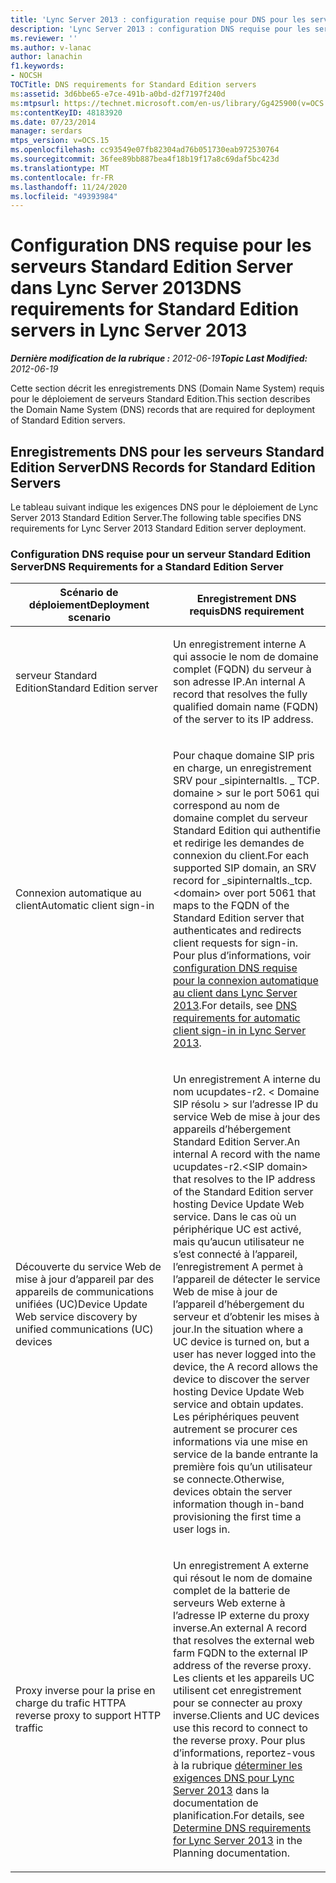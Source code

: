 ```yaml
---
title: 'Lync Server 2013 : configuration requise pour DNS pour les serveurs Standard Edition Server'
description: 'Lync Server 2013 : configuration DNS requise pour les serveurs Standard Edition Server.'
ms.reviewer: ''
ms.author: v-lanac
author: lanachin
f1.keywords:
- NOCSH
TOCTitle: DNS requirements for Standard Edition servers
ms:assetid: 3d6bbe65-e7ce-491b-a0bd-d2f7197f240d
ms:mtpsurl: https://technet.microsoft.com/en-us/library/Gg425900(v=OCS.15)
ms:contentKeyID: 48183920
ms.date: 07/23/2014
manager: serdars
mtps_version: v=OCS.15
ms.openlocfilehash: cc93549e07fb82304ad76b051730eab972530764
ms.sourcegitcommit: 36fee89bb887bea4f18b19f17a8c69daf5bc423d
ms.translationtype: MT
ms.contentlocale: fr-FR
ms.lasthandoff: 11/24/2020
ms.locfileid: "49393984"
---
```

# <a name="dns-requirements-for-standard-edition-servers-in-lync-server-2013"></a><span data-ttu-id="e3820-103">Configuration DNS requise pour les serveurs Standard Edition Server dans Lync Server 2013</span><span class="sxs-lookup"><span data-stu-id="e3820-103">DNS requirements for Standard Edition servers in Lync Server 2013</span></span>

<div data-xmlns="http://www.w3.org/1999/xhtml">

<div class="topic" data-xmlns="http://www.w3.org/1999/xhtml" data-msxsl="urn:schemas-microsoft-com:xslt" data-cs="https://msdn.microsoft.com/">

<div data-asp="https://msdn2.microsoft.com/asp">



</div>

<div id="mainSection">

<div id="mainBody"><span data-ttu-id="e3820-104">

<span> </span></span><span class="sxs-lookup"><span data-stu-id="e3820-104">

<span> </span></span></span>

<span data-ttu-id="e3820-105">_**Dernière modification de la rubrique :** 2012-06-19_</span><span class="sxs-lookup"><span data-stu-id="e3820-105">_**Topic Last Modified:** 2012-06-19_</span></span>

<span data-ttu-id="e3820-106">Cette section décrit les enregistrements DNS (Domain Name System) requis pour le déploiement de serveurs Standard Edition.</span><span class="sxs-lookup"><span data-stu-id="e3820-106">This section describes the Domain Name System (DNS) records that are required for deployment of Standard Edition servers.</span></span>

<div>

## <a name="dns-records-for-standard-edition-servers"></a><span data-ttu-id="e3820-107">Enregistrements DNS pour les serveurs Standard Edition Server</span><span class="sxs-lookup"><span data-stu-id="e3820-107">DNS Records for Standard Edition Servers</span></span>

<span data-ttu-id="e3820-108">Le tableau suivant indique les exigences DNS pour le déploiement de Lync Server 2013 Standard Edition Server.</span><span class="sxs-lookup"><span data-stu-id="e3820-108">The following table specifies DNS requirements for Lync Server 2013 Standard Edition server deployment.</span></span>

### <a name="dns-requirements-for-a-standard-edition-server"></a><span data-ttu-id="e3820-109">Configuration DNS requise pour un serveur Standard Edition Server</span><span class="sxs-lookup"><span data-stu-id="e3820-109">DNS Requirements for a Standard Edition Server</span></span>

<table>
<colgroup>
<col style="width: 50%" />
<col style="width: 50%" />
</colgroup>
<thead>
<tr class="header">
<th><span data-ttu-id="e3820-110">Scénario de déploiement</span><span class="sxs-lookup"><span data-stu-id="e3820-110">Deployment scenario</span></span></th>
<th><span data-ttu-id="e3820-111">Enregistrement DNS requis</span><span class="sxs-lookup"><span data-stu-id="e3820-111">DNS requirement</span></span></th>
</tr>
</thead>
<tbody>
<tr class="odd">
<td><p><span data-ttu-id="e3820-112">serveur Standard Edition</span><span class="sxs-lookup"><span data-stu-id="e3820-112">Standard Edition server</span></span></p></td>
<td><p><span data-ttu-id="e3820-113">Un enregistrement interne A qui associe le nom de domaine complet (FQDN) du serveur à son adresse IP.</span><span class="sxs-lookup"><span data-stu-id="e3820-113">An internal A record that resolves the fully qualified domain name (FQDN) of the server to its IP address.</span></span></p></td>
</tr>
<tr class="even">
<td><p><span data-ttu-id="e3820-114">Connexion automatique au client</span><span class="sxs-lookup"><span data-stu-id="e3820-114">Automatic client sign-in</span></span></p></td>
<td><p><span data-ttu-id="e3820-115">Pour chaque domaine SIP pris en charge, un enregistrement SRV pour _sipinternaltls. _ TCP. domaine &gt; sur le port 5061 qui correspond au nom de domaine complet du serveur Standard Edition qui authentifie et redirige les demandes de connexion du client.</span><span class="sxs-lookup"><span data-stu-id="e3820-115">For each supported SIP domain, an SRV record for _sipinternaltls._tcp.&lt;domain&gt; over port 5061 that maps to the FQDN of the Standard Edition server that authenticates and redirects client requests for sign-in.</span></span> <span data-ttu-id="e3820-116">Pour plus d’informations, voir <a href="lync-server-2013-dns-requirements-for-automatic-client-sign-in.md">configuration DNS requise pour la connexion automatique au client dans Lync Server 2013</a>.</span><span class="sxs-lookup"><span data-stu-id="e3820-116">For details, see <a href="lync-server-2013-dns-requirements-for-automatic-client-sign-in.md">DNS requirements for automatic client sign-in in Lync Server 2013</a>.</span></span></p></td>
</tr>
<tr class="odd">
<td><p><span data-ttu-id="e3820-117">Découverte du service Web de mise à jour d’appareil par des appareils de communications unifiées (UC)</span><span class="sxs-lookup"><span data-stu-id="e3820-117">Device Update Web service discovery by unified communications (UC) devices</span></span></p></td>
<td><p><span data-ttu-id="e3820-118">Un enregistrement A interne du nom ucupdates-r2. &lt; Domaine SIP résolu &gt; sur l’adresse IP du service Web de mise à jour des appareils d’hébergement Standard Edition Server.</span><span class="sxs-lookup"><span data-stu-id="e3820-118">An internal A record with the name ucupdates-r2.&lt;SIP domain&gt; that resolves to the IP address of the Standard Edition server hosting Device Update Web service.</span></span> <span data-ttu-id="e3820-119">Dans le cas où un périphérique UC est activé, mais qu’aucun utilisateur ne s’est connecté à l’appareil, l’enregistrement A permet à l’appareil de détecter le service Web de mise à jour de l’appareil d’hébergement du serveur et d’obtenir les mises à jour.</span><span class="sxs-lookup"><span data-stu-id="e3820-119">In the situation where a UC device is turned on, but a user has never logged into the device, the A record allows the device to discover the server hosting Device Update Web service and obtain updates.</span></span> <span data-ttu-id="e3820-120">Les périphériques peuvent autrement se procurer ces informations via une mise en service de la bande entrante la première fois qu’un utilisateur se connecte.</span><span class="sxs-lookup"><span data-stu-id="e3820-120">Otherwise, devices obtain the server information though in-band provisioning the first time a user logs in.</span></span></p></td>
</tr>
<tr class="even">
<td><p><span data-ttu-id="e3820-121">Proxy inverse pour la prise en charge du trafic HTTP</span><span class="sxs-lookup"><span data-stu-id="e3820-121">A reverse proxy to support HTTP traffic</span></span></p></td>
<td><p><span data-ttu-id="e3820-122">Un enregistrement A externe qui résout le nom de domaine complet de la batterie de serveurs Web externe à l’adresse IP externe du proxy inverse.</span><span class="sxs-lookup"><span data-stu-id="e3820-122">An external A record that resolves the external web farm FQDN to the external IP address of the reverse proxy.</span></span> <span data-ttu-id="e3820-123">Les clients et les appareils UC utilisent cet enregistrement pour se connecter au proxy inverse.</span><span class="sxs-lookup"><span data-stu-id="e3820-123">Clients and UC devices use this record to connect to the reverse proxy.</span></span> <span data-ttu-id="e3820-124">Pour plus d’informations, reportez-vous à la rubrique <a href="lync-server-2013-determine-dns-requirements.md">déterminer les exigences DNS pour Lync Server 2013</a> dans la documentation de planification.</span><span class="sxs-lookup"><span data-stu-id="e3820-124">For details, see <a href="lync-server-2013-determine-dns-requirements.md">Determine DNS requirements for Lync Server 2013</a> in the Planning documentation.</span></span></p></td>
</tr>
</tbody>
</table><span data-ttu-id="e3820-125">


</div>

</div>

<span> </span>

</div>

</div>

</span><span class="sxs-lookup"><span data-stu-id="e3820-125">


</div>

</div>

<span> </span>

</div>

</div>

</span></span></div>

